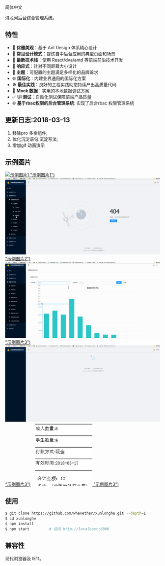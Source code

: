 简体中文

浔龙河后台综合管理系统。
## 特性

- :gem: **优雅美观**：基于 Ant Design 体系精心设计
- :triangular_ruler: **常见设计模式**：提炼自中后台应用的典型页面和场景
- :rocket: **最新技术栈**：使用 React/dva/antd 等前端前沿技术开发
- :iphone: **响应式**：针对不同屏幕大小设计
- :art: **主题**：可配置的主题满足多样化的品牌诉求
- :globe_with_meridians: **国际化**：内建业界通用的国际化方案
- :gear: **最佳实践**：良好的工程实践助您持续产出高质量代码
- :1234: **Mock 数据**：实用的本地数据调试方案
- :white_check_mark: **UI 测试**：自动化测试保障前端产品质量
- :globe_with_meridians: **基于rbac权限的后台管理系统**: 实现了后台rbac 权限管理系统
## 更新日志:2018-03-13
1. 移除pro 多余组件;
2. 优化沉淀语句.沉淀写法;
3. 增加gif 动画演示
## 示例图片
[![示例图片1](./screen/01.gif) "示例图片1")](https://github.com/whevether/xunlonghe.git "示例")
[![示例图片2](./screen/02.gif) "示例图片2")](https://github.com/whevether/xunlonghe.git "示例")
[![示例图片3](./screen/03.gif) "示例图片3")](https://github.com/whevether/xunlonghe.git "示例")
[![打印小票数据](./screen/04.gif) "示例图片3")](https://github.com/whevether/xunlonghe.git "打印小票")
[![小票图片](./screen/05.png) "示例图片3")](https://github.com/whevether/xunlonghe.git "小票")
## 使用

```bash
$ git clone https://github.com/whevether/xunlonghe.git --depth=1
$ cd xunlonghe
$ npm install
$ npm start         # 访问 http://localhost:8000
```

## 兼容性

现代浏览器及 IE11。
